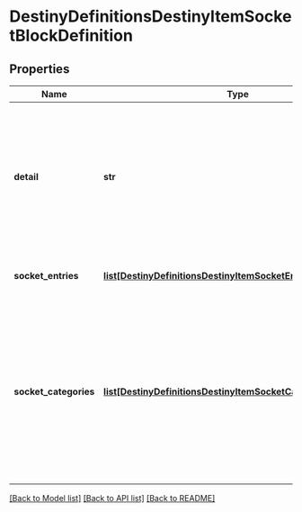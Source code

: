 # DestinyDefinitionsDestinyItemSocketBlockDefinition

## Properties
Name | Type | Description | Notes
------------ | ------------- | ------------- | -------------
**detail** | **str** | This was supposed to be a string that would give per-item details about sockets.  In practice, it turns out that all this ever has is the localized word \&quot;details\&quot;.  ... that&#39;s lame, but perhaps it will become something cool in the future. | [optional] 
**socket_entries** | [**list[DestinyDefinitionsDestinyItemSocketEntryDefinition]**](DestinyDefinitionsDestinyItemSocketEntryDefinition.md) | Each socket on an item is defined here.  Check inside for more info. | [optional] 
**socket_categories** | [**list[DestinyDefinitionsDestinyItemSocketCategoryDefinition]**](DestinyDefinitionsDestinyItemSocketCategoryDefinition.md) | A convenience property, that refers to the sockets in the \&quot;sockets\&quot; property, pre-grouped  by category and ordered in the manner that they should be grouped in the UI.  You could form this yourself with the existing data, but why would you want to?  Enjoy life man. | [optional] 

[[Back to Model list]](../README.md#documentation-for-models) [[Back to API list]](../README.md#documentation-for-api-endpoints) [[Back to README]](../README.md)


